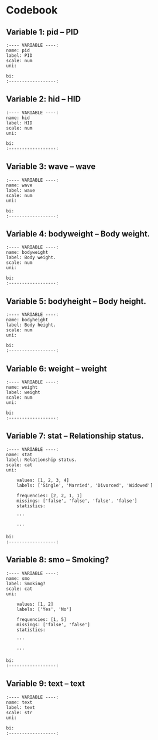 # Codebook


## Variable 1: pid – PID
    :---- VARIABLE ----:
    name: pid
    label: PID
    scale: num
    uni:
    
    bi:
    :------------------:
    

## Variable 2: hid – HID
    :---- VARIABLE ----:
    name: hid
    label: HID
    scale: num
    uni:
    
    bi:
    :------------------:
    

## Variable 3: wave – wave
    :---- VARIABLE ----:
    name: wave
    label: wave
    scale: num
    uni:
    
    bi:
    :------------------:
    

## Variable 4: bodyweight – Body weight.
    :---- VARIABLE ----:
    name: bodyweight
    label: Body weight.
    scale: num
    uni:
    
    bi:
    :------------------:
    

## Variable 5: bodyheight – Body height.
    :---- VARIABLE ----:
    name: bodyheight
    label: Body height.
    scale: num
    uni:
    
    bi:
    :------------------:
    

## Variable 6: weight – weight
    :---- VARIABLE ----:
    name: weight
    label: weight
    scale: num
    uni:
    
    bi:
    :------------------:
    

## Variable 7: stat – Relationship status.
    :---- VARIABLE ----:
    name: stat
    label: Relationship status.
    scale: cat
    uni:
    
        values: [1, 2, 3, 4]
        labels: ['Single', 'Married', 'Divorced', 'Widowed']

        frequencies: [2, 2, 1, 1]
        missings: ['false', 'false', 'false', 'false']
        statistics:
        
        '''
        
        '''
    
    bi:
    :------------------:
    

## Variable 8: smo – Smoking?
    :---- VARIABLE ----:
    name: smo
    label: Smoking?
    scale: cat
    uni:
    
        values: [1, 2]
        labels: ['Yes', 'No']

        frequencies: [1, 5]
        missings: ['false', 'false']
        statistics:
        
        '''
        
        '''
    
    bi:
    :------------------:
    

## Variable 9: text – text
    :---- VARIABLE ----:
    name: text
    label: text
    scale: str
    uni:
    
    bi:
    :------------------:
    
